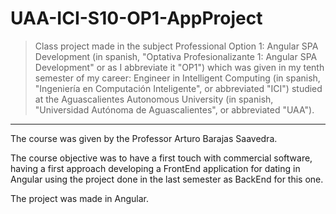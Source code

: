 # UAA-ICI-S10-OP1-AppProject

> Class project made in the subject Professional Option 1: Angular SPA Development (in spanish, "Optativa Profesionalizante 1: Angular SPA Development" or as I abbreviate it "OP1") which was given in my tenth semester of my career: Engineer in Intelligent Computing (in spanish, "Ingeniería en Computación Inteligente", or abbreviated "ICI") studied at the Aguascalientes Autonomous University (in spanish, "Universidad Autónoma de Aguascalientes", or abbreviated "UAA").

---

The course was given by the Professor Arturo Barajas Saavedra.

The course objective was to have a first touch with commercial software, having a first approach developing a FrontEnd application for dating in Angular using the project done in the last semester as BackEnd for this one.

The project was made in Angular.